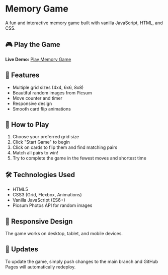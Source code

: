 # Memory Game

A fun and interactive memory game built with vanilla JavaScript, HTML, and CSS.

## 🎮 Play the Game

**Live Demo:** [Play Memory Game](https://yourusername.github.io/memory-game/)

## 🎯 Features

- Multiple grid sizes (4x4, 6x6, 8x8)
- Beautiful random images from Picsum
- Move counter and timer
- Responsive design
- Smooth card flip animations

## 🚀 How to Play

1. Choose your preferred grid size
2. Click "Start Game" to begin
3. Click on cards to flip them and find matching pairs
4. Match all pairs to win!
5. Try to complete the game in the fewest moves and shortest time

## 🛠 Technologies Used

- HTML5
- CSS3 (Grid, Flexbox, Animations)
- Vanilla JavaScript (ES6+)
- Picsum Photos API for random images

## 📱 Responsive Design

The game works on desktop, tablet, and mobile devices.

## 🔄 Updates

To update the game, simply push changes to the main branch and GitHub Pages will automatically redeploy.
